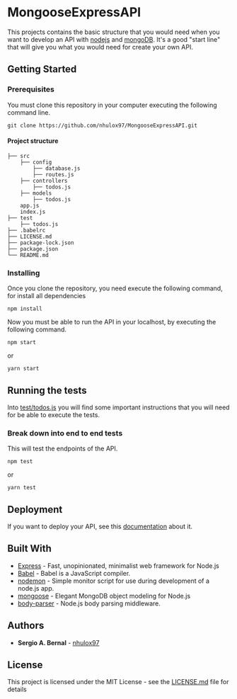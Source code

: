 # MongooseExpressAPI

This projects contains the basic structure that you would need when you want to 
develop an API with [nodejs](https://nodejs.org/) and [mongoDB](https://www.mongodb.com/). It's a good "start line" that will give you what you would need 
for create your own API. 

## Getting Started

### Prerequisites

You must clone this repository in your computer executing the following command line.

```
git clone https://github.com/nhulox97/MongooseExpressAPI.git
```

#### Project structure
                       
    ├── src
        ├── config
            ├── database.js
            ├── routes.js
        ├── controllers
            ├── todos.js
        ├── models
            ├── todos.js
        app.js
        index.js                     
    ├── test
        ├── todos.js
    ├── .babelrc
    ├── LICENSE.md
    ├── package-lock.json
    ├── package.json                    
    └── README.md


### Installing

Once you clone the repository, you need execute the following command, for install all dependencies

```
npm install
```

Now you must be able to run the API in your localhost, by executing the following command. 

```
npm start
```
or 

```
yarn start
```

## Running the tests

Into [test/todos.js](test/todos.js) you will find some important instructions that you will need for be able to execute the tests. 

### Break down into end to end tests

This will test the endpoints of the API.

```
npm test
```

or

```
yarn test
```

## Deployment

If you want to deploy your API, see this [documentation](https://developer.mozilla.org/en-US/docs/Learn/Server-side/Express_Nodejs/deployment) about it.

## Built With

* [Express](https://expressjs.com/) - Fast, unopinionated, minimalist web framework for Node.js
* [Babel](https://babeljs.io/) - Babel is a JavaScript compiler.
* [nodemon](https://www.npmjs.com/package/nodemon) - Simple monitor script for use during development of a node.js app.
* [mongoose](https://mongoosejs.com/) - Elegant MongoDB object modeling for Node.js
* [body-parser](https://www.npmjs.com/package/body-parser) - Node.js body parsing middleware.


## Authors

* **Sergio A. Bernal** - [nhulox97](https://github.com/nhulox97)


## License

This project is licensed under the MIT License - see the [LICENSE.md](LICENSE.md) file for details
